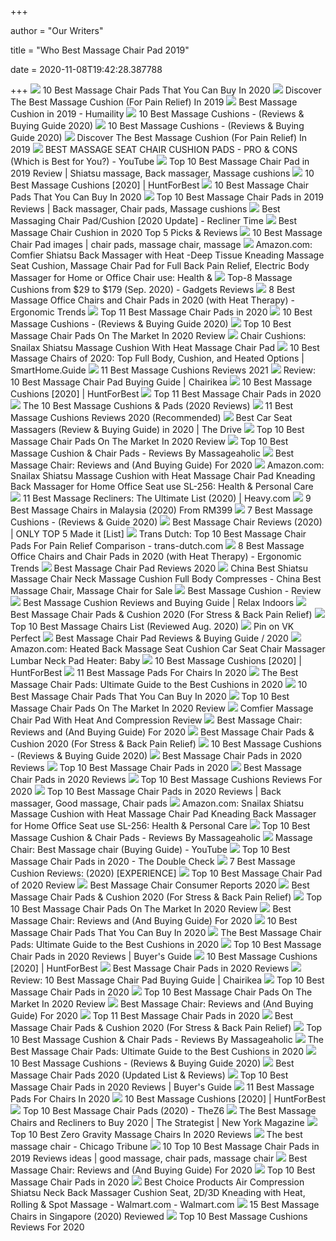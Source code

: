+++
        
author = "Our Writers"
        
title = "Who Best Massage Chair Pad 2019"
        
date = 2020-11-08T19:42:28.387788
        
+++
[ ![](https://cdn2.stylecraze.com/wp-content/uploads/2019/07/10-Best-Massage-Chair-Pads-To-Buy-In-2019.jpg)](https://cdn2.stylecraze.com/wp-content/uploads/2019/07/10-Best-Massage-Chair-Pads-To-Buy-In-2019.jpg) 10 Best Massage Chair Pads That You Can Buy In 2020
[ ![](https://www.thegoodbody.com/wp-content/uploads/2019/01/Comfier-Shiatsu-Neck-Back-Massager.jpg)](https://www.thegoodbody.com/wp-content/uploads/2019/01/Comfier-Shiatsu-Neck-Back-Massager.jpg) Discover The Best Massage Cushion (For Pain Relief) In 2019
[ ![](http://humaility.com/wp-content/uploads/2014/11/best-massage-chair-pad.jpg)](http://humaility.com/wp-content/uploads/2014/11/best-massage-chair-pad.jpg) Best Massage Cushion in 2019 - Humaility
[ ![](https://www.massagexpert.net/wp-content/uploads/2017/11/massagecushions.jpg)](https://www.massagexpert.net/wp-content/uploads/2017/11/massagecushions.jpg) 10 Best Massage Cushions - (Reviews & Buying Guide 2020)
[ ![](https://www.massagexpert.net/wp-content/uploads/2019/03/Make-Lemonade-Shiatsu-Vibration-Rolling-Massaging-Cushion.jpg)](https://www.massagexpert.net/wp-content/uploads/2019/03/Make-Lemonade-Shiatsu-Vibration-Rolling-Massaging-Cushion.jpg) 10 Best Massage Cushions - (Reviews & Buying Guide 2020)
[ ![](https://www.thegoodbody.com/wp-content/uploads/2019/01/The-Best-Massage-Cushion-Reviews-2019.jpg)](https://www.thegoodbody.com/wp-content/uploads/2019/01/The-Best-Massage-Cushion-Reviews-2019.jpg) Discover The Best Massage Cushion (For Pain Relief) In 2019
[ ![](https://i.ytimg.com/vi/M8tX9WyZrDc/maxresdefault.jpg)](https://i.ytimg.com/vi/M8tX9WyZrDc/maxresdefault.jpg) BEST MASSAGE SEAT CHAIR CUSHION PADS - PRO & CONS (Which is Best for You?)  - YouTube
[ ![](https://i.pinimg.com/736x/ac/38/ad/ac38ad9f2268ec0ee7888beaf6418662.jpg)](https://i.pinimg.com/736x/ac/38/ad/ac38ad9f2268ec0ee7888beaf6418662.jpg) Top 10 Best Massage Chair Pad in 2019 Review | Shiatsu massage, Back  massager, Massage cushions
[ ![](https://m.media-amazon.com/images/I/51OfgJZH2lL.jpg)](https://m.media-amazon.com/images/I/51OfgJZH2lL.jpg) 10 Best Massage Cushions [2020] | HuntForBest
[ ![](https://m.media-amazon.com/images/I/41aUNDMu5LL.jpg)](https://m.media-amazon.com/images/I/41aUNDMu5LL.jpg) 10 Best Massage Chair Pads That You Can Buy In 2020
[ ![](https://i.pinimg.com/474x/cd/53/cc/cd53ccaa400424dfd558693c31963003.jpg)](https://i.pinimg.com/474x/cd/53/cc/cd53ccaa400424dfd558693c31963003.jpg) Top 10 Best Massage Chair Pads in 2019 Reviews | Back massager, Chair pads, Massage  cushions
[ ![](https://reclinertime.com/wp-content/uploads/2019/03/Snail-1-of-5_1-520x245.jpg)](https://reclinertime.com/wp-content/uploads/2019/03/Snail-1-of-5_1-520x245.jpg) Best Massaging Chair Pad/Cushion [2020 Update] - Recliner Time
[ ![](https://chairinstitute.com/wp-content/uploads/2017/06/Best-Massage-Chair-Cushion-Homedics-QRM-400H-Front-Chair-Institute.jpg?x46382)](https://chairinstitute.com/wp-content/uploads/2017/06/Best-Massage-Chair-Cushion-Homedics-QRM-400H-Front-Chair-Institute.jpg?x46382) Best Massage Chair Cushion in 2020 Top 5 Picks & Reviews
[ ![](https://i.pinimg.com/236x/82/ab/82/82ab82f5573a4c8e22d5bf4ffb07df2d.jpg)](https://i.pinimg.com/236x/82/ab/82/82ab82f5573a4c8e22d5bf4ffb07df2d.jpg) 10 Best Massage Chair Pad images | chair pads, massage chair, massage
[ ![](https://images-na.ssl-images-amazon.com/images/I/81wWwr3YmXL._AC_SL1500_.jpg)](https://images-na.ssl-images-amazon.com/images/I/81wWwr3YmXL._AC_SL1500_.jpg) Amazon.com: Comfier Shiatsu Back Massager with Heat -Deep Tissue Kneading Massage  Seat Cushion, Massage Chair Pad for Full Back Pain Relief, Electric Body  Massager for Home or Office Chair use: Health &
[ ![](https://gadgets-reviews.com/images/wsscontent/articles/2018/07/best-massage-cushions.jpg)](https://gadgets-reviews.com/images/wsscontent/articles/2018/07/best-massage-cushions.jpg) Top-8 Massage Cushions from $29 to $179 (Sep. 2020) - Gadgets Reviews
[ ![](http://ergonomictrends.com/wp-content/uploads/2019/04/best-heated-massage-office-chairs-pads.jpg)](http://ergonomictrends.com/wp-content/uploads/2019/04/best-heated-massage-office-chairs-pads.jpg) 8 Best Massage Office Chairs and Chair Pads in 2020 (with Heat Therapy) -  Ergonomic Trends
[ ![](https://images-na.ssl-images-amazon.com/images/I/61NJZGS0LKL._SL500_.jpg)](https://images-na.ssl-images-amazon.com/images/I/61NJZGS0LKL._SL500_.jpg) Top 11 Best Massage Chair Pads in 2020
[ ![](https://www.massagexpert.net/wp-content/uploads/2019/03/IDODO-Shiatsu-Back-Massager.jpg)](https://www.massagexpert.net/wp-content/uploads/2019/03/IDODO-Shiatsu-Back-Massager.jpg) 10 Best Massage Cushions - (Reviews & Buying Guide 2020)
[ ![](https://the10pro.com/wp-content/uploads/2019/12/9.-S-Shaped-Shiatsu-Massage-Seat-Cushion.jpg)](https://the10pro.com/wp-content/uploads/2019/12/9.-S-Shaped-Shiatsu-Massage-Seat-Cushion.jpg) Top 10 Best Massage Chair Pads On The Market In 2020 Review
[ ![](https://www.isbanned.com/bestlist/wp-content/uploads/2019/07/HoMedics-Air-Compression-Shiatsu-Massage-Cushion-with-Heat-MCS-775H-Melts-Away-Muscle-Tension-e1562919363294.jpg)](https://www.isbanned.com/bestlist/wp-content/uploads/2019/07/HoMedics-Air-Compression-Shiatsu-Massage-Cushion-with-Heat-MCS-775H-Melts-Away-Muscle-Tension-e1562919363294.jpg) Chair Cushions: Snailax Shiatsu Massage Cushion With Heat Massage Chair Pad
[ ![](https://www.smarthome.guide/wp-content/uploads/2016/01/Best-Massage-Chair-Reviews.jpg)](https://www.smarthome.guide/wp-content/uploads/2016/01/Best-Massage-Chair-Reviews.jpg) 10 Best Massage Chairs of 2020: Top Full Body, Cushion, and Heated Options  | SmartHome.Guide
[ ![](https://bestmassagechair.us/wp-content/uploads/2019/12/best-massage-cushions.jpg)](https://bestmassagechair.us/wp-content/uploads/2019/12/best-massage-cushions.jpg) 11 Best Massage Cushions Reviews 2021
[ ![](https://chairikea.com/wp-content/imgs/2019/03/Best-Massage-Chair-Pad-1.png)](https://chairikea.com/wp-content/imgs/2019/03/Best-Massage-Chair-Pad-1.png) Review: 10 Best Massage Chair Pad Buying Guide | Chairikea
[ ![](https://images-na.ssl-images-amazon.com/images/I/51GznaQoJaL.jpg)](https://images-na.ssl-images-amazon.com/images/I/51GznaQoJaL.jpg) 10 Best Massage Cushions [2020] | HuntForBest
[ ![](https://images-na.ssl-images-amazon.com/images/I/61CzUeyDYmL._SL600_.jpg)](https://images-na.ssl-images-amazon.com/images/I/61CzUeyDYmL._SL600_.jpg) Top 11 Best Massage Chair Pads in 2020
[ ![](https://cdn-ajoji.nitrocdn.com/GywzqtbFqltRwHQVORkqBwyYqFXugmmK/assets/static/source/wp-content/uploads/06f0309e80440272685aedfdcdee71a6.hion-with-Soothing-Heat-2-Back-Massage-Styles-4-Massage-Nodes-3-Massage-Zones-Spot-Massage-Seat-Vibration-Programmed-Controller-and-Integrated-Chair-Straps.jpg)](https://cdn-ajoji.nitrocdn.com/GywzqtbFqltRwHQVORkqBwyYqFXugmmK/assets/static/source/wp-content/uploads/06f0309e80440272685aedfdcdee71a6.hion-with-Soothing-Heat-2-Back-Massage-Styles-4-Massage-Nodes-3-Massage-Zones-Spot-Massage-Seat-Vibration-Programmed-Controller-and-Integrated-Chair-Straps.jpg) The 10 Best Massage Cushions & Pads (2020 Reviews)
[ ![](https://www.painreliefnetwork.org/wp-content/uploads/2019/05/Best-Massage-Cushions.jpg)](https://www.painreliefnetwork.org/wp-content/uploads/2019/05/Best-Massage-Cushions.jpg) 11 Best Massage Cushions Reviews 2020 (Recommended)
[ ![](https://images-na.ssl-images-amazon.com/images/I/81BtjRa1ruL._AC_SL1500_.jpg)](https://images-na.ssl-images-amazon.com/images/I/81BtjRa1ruL._AC_SL1500_.jpg) Best Car Seat Massagers (Review & Buying Guide) in 2020 | The Drive
[ ![](https://the10pro.com/wp-content/uploads/2019/12/8.-Shiatsu-Neck-Back-Massage-Chair-Pad.jpg)](https://the10pro.com/wp-content/uploads/2019/12/8.-Shiatsu-Neck-Back-Massage-Chair-Pad.jpg) Top 10 Best Massage Chair Pads On The Market In 2020 Review
[ ![](https://www.massageaholic.com/wp-content/uploads/2019/06/Best-massage-cushion-reviews.jpg)](https://www.massageaholic.com/wp-content/uploads/2019/06/Best-massage-cushion-reviews.jpg) Top 10 Best Massage Cushion & Chair Pads - Reviews By Massageaholic
[ ![](https://www.thegoodbody.com/wp-content/uploads/2020/08/Best-Massage-Chair-Reviews-and-Buying-Guide-2020.jpg)](https://www.thegoodbody.com/wp-content/uploads/2020/08/Best-Massage-Chair-Reviews-and-Buying-Guide-2020.jpg) Best Massage Chair: Reviews and (And Buying Guide) For 2020
[ ![](https://m.media-amazon.com/images/I/81TYssjg7WL._AC_SS350_.jpg)](https://m.media-amazon.com/images/I/81TYssjg7WL._AC_SS350_.jpg) Amazon.com: Snailax Shiatsu Massage Cushion with Heat Massage Chair Pad  Kneading Back Massager for Home Office Seat use SL-256: Health & Personal  Care
[ ![](https://heavy.com/wp-content/uploads/2019/08/best-massage-recliners.jpg?quality=65&strip=all)](https://heavy.com/wp-content/uploads/2019/08/best-massage-recliners.jpg?quality=65&strip=all) 11 Best Massage Recliners: The Ultimate List (2020) | Heavy.com
[ ![](https://findgoodbuy.com/wp-content/uploads/2019/11/Best-Massage-Chair-Malaysia.jpg)](https://findgoodbuy.com/wp-content/uploads/2019/11/Best-Massage-Chair-Malaysia.jpg) 9 Best Massage Chairs in Malaysia (2020) From RM399
[ ![](https://www.themassagemag.com/wp-content/uploads/2019/10/Best-Massage-Cushion.jpg)](https://www.themassagemag.com/wp-content/uploads/2019/10/Best-Massage-Cushion.jpg) 7 Best Massage Cushions - (Reviews & Guide 2020)
[ ![](https://www.wellnesswires.com/wp-content/uploads/2018/08/5-Top-Brands.png)](https://www.wellnesswires.com/wp-content/uploads/2018/08/5-Top-Brands.png) Best Massage Chair Reviews (2020) | ONLY TOP 5 Made it [List]
[ ![](http://trans-dutch.com/wp-content/uploads/2019/02/Massage-Chair-Pads-for-Pain-Relief.jpg)](http://trans-dutch.com/wp-content/uploads/2019/02/Massage-Chair-Pads-for-Pain-Relief.jpg) Trans Dutch: Top 10 Best Massage Chair Pads For Pain Relief Comparison -  trans-dutch.com
[ ![](http://ergonomictrends.com/wp-content/uploads/2020/07/Belmint-Shiatsu-Folding-Chair-Review.jpg)](http://ergonomictrends.com/wp-content/uploads/2020/07/Belmint-Shiatsu-Folding-Chair-Review.jpg) 8 Best Massage Office Chairs and Chair Pads in 2020 (with Heat Therapy) -  Ergonomic Trends
[ ![](https://www.reviewsstore.com/wp-content/uploads/2019/02/best-massage-chair-pad.jpg)](https://www.reviewsstore.com/wp-content/uploads/2019/02/best-massage-chair-pad.jpg) Best Massage Chair Pad Reviews 2020
[ ![](https://image.made-in-china.com/202f0j00kPNRKHvsZaor/Best-Shiatsu-Massage-Chair-Neck-Massage-Cushion-Full-Body-Compresses.jpg)](https://image.made-in-china.com/202f0j00kPNRKHvsZaor/Best-Shiatsu-Massage-Chair-Neck-Massage-Cushion-Full-Body-Compresses.jpg) China Best Shiatsu Massage Chair Neck Massage Cushion Full Body Compresses  - China Best Massage Chair, Massage Chair for Sale
[ ![](https://mtrep.org/wp-content/uploads/2019/05/Best-Massage-Cushion.jpg)](https://mtrep.org/wp-content/uploads/2019/05/Best-Massage-Cushion.jpg) Best Massage Cushion - Review
[ ![](https://www.relaxindoors.com/wp-content/uploads/2019/10/Make-Lemonade-Shiatsu-Vibration-And-Rolling-Massage-best-massage-cushion-reviews-Relaxindoors.jpg?x36602)](https://www.relaxindoors.com/wp-content/uploads/2019/10/Make-Lemonade-Shiatsu-Vibration-And-Rolling-Massage-best-massage-cushion-reviews-Relaxindoors.jpg?x36602) Best Massage Cushion Reviews and Buying Guide | Relax Indoors
[ ![](https://www.isbanned.com/bestlist/wp-content/uploads/2019/07/Body-Benefits-by-Conair-Heated-Massaging-Seat-Cushion-e1562918882750.jpg)](https://www.isbanned.com/bestlist/wp-content/uploads/2019/07/Body-Benefits-by-Conair-Heated-Massaging-Seat-Cushion-e1562918882750.jpg) Best Massage Chair Pads & Cushion 2020 (For Stress & Back Pain Relief)
[ ![](https://www.outletsbaratos.com/wp-content/uploads/2018/11/best-massage-chairs.png)](https://www.outletsbaratos.com/wp-content/uploads/2018/11/best-massage-chairs.png) Top 10 Best Massage Chairs List (Reviewed Aug. 2020)
[ ![](https://i.pinimg.com/originals/34/f7/9b/34f79b9a1c151d12591cadc27d9c153e.png)](https://i.pinimg.com/originals/34/f7/9b/34f79b9a1c151d12591cadc27d9c153e.png) Pin on VK Perfect
[ ![](https://massagepros.org/wp-content/uploads/2019/11/Viktor-Jurgen-6-Motor-Vibration-Massage-Seat-Cushion-with-Heat.jpg)](https://massagepros.org/wp-content/uploads/2019/11/Viktor-Jurgen-6-Motor-Vibration-Massage-Seat-Cushion-with-Heat.jpg) Best Massage Chair Pad Reviews & Buying Guide / 2020
[ ![](https://images-na.ssl-images-amazon.com/images/I/41zq7oHYnrL.jpg)](https://images-na.ssl-images-amazon.com/images/I/41zq7oHYnrL.jpg) Amazon.com: Heated Back Massage Seat Cushion Car Seat Chair Massager Lumbar  Neck Pad Heater: Baby
[ ![](https://huntforbest.com/wp-content/uploads/2018/11/10-Best-Massage-Cushions-2019-1200x675.jpg)](https://huntforbest.com/wp-content/uploads/2018/11/10-Best-Massage-Cushions-2019-1200x675.jpg) 10 Best Massage Cushions [2020] | HuntForBest
[ ![](https://cdn2.momjunction.com/wp-content/uploads/2020/06/Best-Massage-Pads-For-Chairs1.jpg)](https://cdn2.momjunction.com/wp-content/uploads/2020/06/Best-Massage-Pads-For-Chairs1.jpg) 11 Best Massage Pads For Chairs In 2020
[ ![](https://www.expertmassager.com/wp-content/uploads/2020/06/FIVE-STAR-FS8812-10-MOTOR-MASSAGE-SEAT-CUSHION.jpg)](https://www.expertmassager.com/wp-content/uploads/2020/06/FIVE-STAR-FS8812-10-MOTOR-MASSAGE-SEAT-CUSHION.jpg) The Best Massage Chair Pads: Ultimate Guide to the Best Cushions in 2020
[ ![](https://m.media-amazon.com/images/I/41Zykrb3sPL.jpg)](https://m.media-amazon.com/images/I/41Zykrb3sPL.jpg) 10 Best Massage Chair Pads That You Can Buy In 2020
[ ![](https://the10pro.com/wp-content/uploads/2019/12/10.-Car-Seat-Back-Massage-Cushion-With-Heat.jpg)](https://the10pro.com/wp-content/uploads/2019/12/10.-Car-Seat-Back-Massage-Cushion-With-Heat.jpg) Top 10 Best Massage Chair Pads On The Market In 2020 Review
[ ![](https://www.massageaholic.com/wp-content/uploads/2019/08/Comfier-Shiatsu-Neck-Back-massage-cushion-review.jpg)](https://www.massageaholic.com/wp-content/uploads/2019/08/Comfier-Shiatsu-Neck-Back-massage-cushion-review.jpg) Comfier Massage Chair Pad With Heat And Compression Review
[ ![](https://www.thegoodbody.com/wp-content/uploads/2019/10/The-Good-Body-Best-Massage-Chair-03-2019-pin-it.jpg)](https://www.thegoodbody.com/wp-content/uploads/2019/10/The-Good-Body-Best-Massage-Chair-03-2019-pin-it.jpg) Best Massage Chair: Reviews and (And Buying Guide) For 2020
[ ![](https://www.isbanned.com/bestlist/wp-content/uploads/2019/07/FIVE-S-FS8812-10-Motor-Vibration-Neck-Shoulder-Back-Thigh-Massage-Seat-Cushion-Massager-with-Heat-e1562919028285.jpg)](https://www.isbanned.com/bestlist/wp-content/uploads/2019/07/FIVE-S-FS8812-10-Motor-Vibration-Neck-Shoulder-Back-Thigh-Massage-Seat-Cushion-Massager-with-Heat-e1562919028285.jpg) Best Massage Chair Pads & Cushion 2020 (For Stress & Back Pain Relief)
[ ![](https://www.massagexpert.net/wp-content/uploads/2019/03/Tenker-Back-and-Neck-Massaging-Cushion.jpg)](https://www.massagexpert.net/wp-content/uploads/2019/03/Tenker-Back-and-Neck-Massaging-Cushion.jpg) 10 Best Massage Cushions - (Reviews & Buying Guide 2020)
[ ![](https://stevie-wonder.com/wp-content/uploads/2018/06/IDODO-Shiatsu-Full-Back-Massage-Seat-Cushion-Massager-Pad.jpg)](https://stevie-wonder.com/wp-content/uploads/2018/06/IDODO-Shiatsu-Full-Back-Massage-Seat-Cushion-Massager-Pad.jpg) Best Massage Chair Pads in 2020 Reviews
[ ![](https://370734-1158797-raikfcquaxqncofqfm.stackpathdns.com/wp-content/uploads/2018/01/FIVE-e1515306748433.jpg)](https://370734-1158797-raikfcquaxqncofqfm.stackpathdns.com/wp-content/uploads/2018/01/FIVE-e1515306748433.jpg) Top 10 Best Massage Chair Pads in 2020
[ ![](https://stevie-wonder.com/wp-content/uploads/2018/06/Snailax-Cordless-Shiatsu-Back-Massager-.jpg)](https://stevie-wonder.com/wp-content/uploads/2018/06/Snailax-Cordless-Shiatsu-Back-Massager-.jpg) Best Massage Chair Pads in 2020 Reviews
[ ![](https://ztoplist.com/wp-content/uploads/2019/07/B07FZTFRJL.jpg)](https://ztoplist.com/wp-content/uploads/2019/07/B07FZTFRJL.jpg) Top 10 Best Massage Cushions Reviews For 2020
[ ![](https://i.pinimg.com/474x/11/db/d6/11dbd61067e48e436785e8e7c5e04442.jpg)](https://i.pinimg.com/474x/11/db/d6/11dbd61067e48e436785e8e7c5e04442.jpg) Top 10 Best Massage Chair Pads in 2020 Reviews | Back massager, Good massage,  Chair pads
[ ![](https://m.media-amazon.com/images/S/aplus-seller-content-images-us-east-1/ATVPDKIKX0DER/A30CIS6PHMZVK0/19ddd4de-133d-4fd7-bc6e-7a889df51c32._CR0,0,970,600_PT0_SX970__.jpg)](https://m.media-amazon.com/images/S/aplus-seller-content-images-us-east-1/ATVPDKIKX0DER/A30CIS6PHMZVK0/19ddd4de-133d-4fd7-bc6e-7a889df51c32._CR0,0,970,600_PT0_SX970__.jpg) Amazon.com: Snailax Shiatsu Massage Cushion with Heat Massage Chair Pad  Kneading Back Massager for Home Office Seat use SL-256: Health & Personal  Care
[ ![](https://www.massageaholic.com/wp-content/uploads/2019/06/Relief-Expert-Vibrating-Massage-Chair-Pad.jpg)](https://www.massageaholic.com/wp-content/uploads/2019/06/Relief-Expert-Vibrating-Massage-Chair-Pad.jpg) Top 10 Best Massage Cushion & Chair Pads - Reviews By Massageaholic
[ ![](https://i.ytimg.com/vi/WJiDRz6auJ0/maxresdefault.jpg)](https://i.ytimg.com/vi/WJiDRz6auJ0/maxresdefault.jpg) Massage Chair: Best Massage chair (Buying Guide) - YouTube
[ ![](https://thedoublecheck.co/wp-content/uploads/2020/03/91TTE7EqObL._AC_SL1500_.jpg)](https://thedoublecheck.co/wp-content/uploads/2020/03/91TTE7EqObL._AC_SL1500_.jpg) Top 10 Best Massage Chair Pads in 2020 - The Double Check
[ ![](https://www.wellnessgeeky.com/wp-content/uploads/2017/08/massage-chair-cushion.png)](https://www.wellnessgeeky.com/wp-content/uploads/2017/08/massage-chair-cushion.png) 7 Best Massage Cushion Reviews: (2020) [EXPERIENCE]
[ ![](https://primetoplist.com/wp-content/uploads/2020/03/best-massage-chair-pad.jpg)](https://primetoplist.com/wp-content/uploads/2020/03/best-massage-chair-pad.jpg) Top 10 Best Massage Chair Pad of 2020 Review
[ ![](https://relaxish.com/wp-content/uploads/2017/05/Best-Massage-Chair.jpg)](https://relaxish.com/wp-content/uploads/2017/05/Best-Massage-Chair.jpg) Best Massage Chair Consumer Reports 2020
[ ![](https://www.isbanned.com/bestlist/wp-content/uploads/2019/07/Relaxzen-6-Motor-Massage-Seat-Cushion-with-Heat-e1562919273755.jpg)](https://www.isbanned.com/bestlist/wp-content/uploads/2019/07/Relaxzen-6-Motor-Massage-Seat-Cushion-with-Heat-e1562919273755.jpg) Best Massage Chair Pads & Cushion 2020 (For Stress & Back Pain Relief)
[ ![](https://the10pro.com/wp-content/uploads/2019/12/7.-Shiatsu-Massage-Chair-Pad-With-Heat.jpg)](https://the10pro.com/wp-content/uploads/2019/12/7.-Shiatsu-Massage-Chair-Pad-With-Heat.jpg) Top 10 Best Massage Chair Pads On The Market In 2020 Review
[ ![](https://www.thegoodbody.com/wp-content/uploads/2020/08/osaki-os-4d-escape-massage-chair.jpg)](https://www.thegoodbody.com/wp-content/uploads/2020/08/osaki-os-4d-escape-massage-chair.jpg) Best Massage Chair: Reviews and (And Buying Guide) For 2020
[ ![](https://m.media-amazon.com/images/I/412FgaVcwJL.jpg)](https://m.media-amazon.com/images/I/412FgaVcwJL.jpg) 10 Best Massage Chair Pads That You Can Buy In 2020
[ ![](https://www.expertmassager.com/wp-content/uploads/2020/06/GIDEON-POWERFUL-VIBRATING-MASSAGER-SEAT-CUSHION.jpg)](https://www.expertmassager.com/wp-content/uploads/2020/06/GIDEON-POWERFUL-VIBRATING-MASSAGER-SEAT-CUSHION.jpg) The Best Massage Chair Pads: Ultimate Guide to the Best Cushions in 2020
[ ![](https://www.ctopreviews.com/wp-content/uploads/2018/11/6.-Bruntmor-Massage-chair-pad-300x300.jpg)](https://www.ctopreviews.com/wp-content/uploads/2018/11/6.-Bruntmor-Massage-chair-pad-300x300.jpg) Top 10 Best Massage Chair Pads in 2020 Reviews | Buyer's Guide
[ ![](https://m.media-amazon.com/images/I/41+pZLmtlbL.jpg)](https://m.media-amazon.com/images/I/41+pZLmtlbL.jpg) 10 Best Massage Cushions [2020] | HuntForBest
[ ![](https://stevie-wonder.com/wp-content/uploads/2018/06/Snailax-Finger-Pressure-Massage-Seat-Cushion.jpg)](https://stevie-wonder.com/wp-content/uploads/2018/06/Snailax-Finger-Pressure-Massage-Seat-Cushion.jpg) Best Massage Chair Pads in 2020 Reviews
[ ![](https://i1.wp.com/chairikea.com/wp-content/imgs/2020/02/Zyllion-Shiatsu-Neck-and-Back-Massager-Cushion.jpeg?resize=1024%2C683&ssl=1)](https://i1.wp.com/chairikea.com/wp-content/imgs/2020/02/Zyllion-Shiatsu-Neck-and-Back-Massager-Cushion.jpeg?resize=1024%2C683&ssl=1) Review: 10 Best Massage Chair Pad Buying Guide | Chairikea
[ ![](https://370734-1158797-raikfcquaxqncofqfm.stackpathdns.com/wp-content/uploads/2018/01/Seat-Cushion-e1515306227376.jpg)](https://370734-1158797-raikfcquaxqncofqfm.stackpathdns.com/wp-content/uploads/2018/01/Seat-Cushion-e1515306227376.jpg) Top 10 Best Massage Chair Pads in 2020
[ ![](https://the10pro.com/wp-content/uploads/2019/12/6.-Back-Neck-Massage-Shiatsu-Chair.jpg)](https://the10pro.com/wp-content/uploads/2019/12/6.-Back-Neck-Massage-Shiatsu-Chair.jpg) Top 10 Best Massage Chair Pads On The Market In 2020 Review
[ ![](https://www.thegoodbody.com/wp-content/uploads/2020/08/medical-breakthrough-4-v2-recliner-massage-chair.jpg)](https://www.thegoodbody.com/wp-content/uploads/2020/08/medical-breakthrough-4-v2-recliner-massage-chair.jpg) Best Massage Chair: Reviews and (And Buying Guide) For 2020
[ ![](https://images-na.ssl-images-amazon.com/images/I/81OBcyN3C4L._SL500_.jpg)](https://images-na.ssl-images-amazon.com/images/I/81OBcyN3C4L._SL500_.jpg) Top 11 Best Massage Chair Pads in 2020
[ ![](https://www.isbanned.com/bestlist/wp-content/uploads/2019/07/Prospera-Kneading-Massage-Cushion-3D-rotating-nodes-e1562919201338.jpg)](https://www.isbanned.com/bestlist/wp-content/uploads/2019/07/Prospera-Kneading-Massage-Cushion-3D-rotating-nodes-e1562919201338.jpg) Best Massage Chair Pads & Cushion 2020 (For Stress & Back Pain Relief)
[ ![](https://www.massageaholic.com/wp-content/uploads/2019/06/Zyllion-Shiatsu-Neck-Back-Massage-Cushion.jpg)](https://www.massageaholic.com/wp-content/uploads/2019/06/Zyllion-Shiatsu-Neck-Back-Massage-Cushion.jpg) Top 10 Best Massage Cushion & Chair Pads - Reviews By Massageaholic
[ ![](https://www.expertmassager.com/wp-content/uploads/2020/06/HOMEDICS-MCS-775H-AIR-COMPRESSION-SHIATSU-CUSHION.jpg)](https://www.expertmassager.com/wp-content/uploads/2020/06/HOMEDICS-MCS-775H-AIR-COMPRESSION-SHIATSU-CUSHION.jpg) The Best Massage Chair Pads: Ultimate Guide to the Best Cushions in 2020
[ ![](https://www.massagexpert.net/wp-content/uploads/2019/03/Gideon-Luxury-Six-Program-Customizable-Massaging-Cushion.jpg)](https://www.massagexpert.net/wp-content/uploads/2019/03/Gideon-Luxury-Six-Program-Customizable-Massaging-Cushion.jpg) 10 Best Massage Cushions - (Reviews & Buying Guide 2020)
[ ![](https://massageers.com/wp-content/uploads/2020/04/Untitled-design-10.png)](https://massageers.com/wp-content/uploads/2020/04/Untitled-design-10.png) Best Massage Chair Pads 2020 (Updated List & Reviews)
[ ![](https://www.ctopreviews.com/wp-content/uploads/2018/11/1.-Ameiseye-Massage-chair-pad-300x300.jpg)](https://www.ctopreviews.com/wp-content/uploads/2018/11/1.-Ameiseye-Massage-chair-pad-300x300.jpg) Top 10 Best Massage Chair Pads in 2020 Reviews | Buyer's Guide
[ ![](https://cdn2.momjunction.com/wp-content/uploads/2020/06/Homedics-Shiatsu-XL-Massage-Cushion.jpg)](https://cdn2.momjunction.com/wp-content/uploads/2020/06/Homedics-Shiatsu-XL-Massage-Cushion.jpg) 11 Best Massage Pads For Chairs In 2020
[ ![](https://m.media-amazon.com/images/I/41Rz3YASUUL.jpg)](https://m.media-amazon.com/images/I/41Rz3YASUUL.jpg) 10 Best Massage Cushions [2020] | HuntForBest
[ ![](https://thez6.com/wp-content/uploads/2020/02/71n6QKvtLmL._SX522_-300x300.jpg)](https://thez6.com/wp-content/uploads/2020/02/71n6QKvtLmL._SX522_-300x300.jpg) Top 10 Best Massage Chair Pads (2020) - TheZ6
[ ![](https://pyxis.nymag.com/v1/imgs/11d/826/f65829e6b50cad884cee20ed1a9bb1e65b-kahuna-massage-chair.2x.rsquare.w600.jpg)](https://pyxis.nymag.com/v1/imgs/11d/826/f65829e6b50cad884cee20ed1a9bb1e65b-kahuna-massage-chair.2x.rsquare.w600.jpg) The Best Massage Chairs and Recliners to Buy 2020 | The Strategist | New  York Magazine
[ ![](https://themarany.com/wp-content/uploads/2019/12/10-Osaki-OS4000TA-Model-OS-4000T-Zero-Gravity-Massage-Chair-Black-Computer-Body-348x240.jpg)](https://themarany.com/wp-content/uploads/2019/12/10-Osaki-OS4000TA-Model-OS-4000T-Zero-Gravity-Massage-Chair-Black-Computer-Body-348x240.jpg) Top 10 Best Zero Gravity Massage Chairs In 2020 Reviews
[ ![](https://www.chicagotribune.com/resizer/Kib7WL4GjKCeyQ4yJpSHpbLT590=/1200x0/top/arc-anglerfish-arc2-prod-tronc.s3.amazonaws.com/public/ESYWT75NI5D5JO5GHHYQAUKUXY.jpg)](https://www.chicagotribune.com/resizer/Kib7WL4GjKCeyQ4yJpSHpbLT590=/1200x0/top/arc-anglerfish-arc2-prod-tronc.s3.amazonaws.com/public/ESYWT75NI5D5JO5GHHYQAUKUXY.jpg) The best massage chair - Chicago Tribune
[ ![](https://i.pinimg.com/236x/ec/3b/fd/ec3bfd03fae2812e3cc41ba9be726a95.jpg)](https://i.pinimg.com/236x/ec/3b/fd/ec3bfd03fae2812e3cc41ba9be726a95.jpg) 10 Top 10 Best Massage Chair Pads in 2019 Reviews ideas | good massage, chair  pads, massage chair
[ ![](https://www.thegoodbody.com/wp-content/uploads/2020/08/real-relax-massage-chair.jpg)](https://www.thegoodbody.com/wp-content/uploads/2020/08/real-relax-massage-chair.jpg) Best Massage Chair: Reviews and (And Buying Guide) For 2020
[ ![](https://370734-1158797-raikfcquaxqncofqfm.stackpathdns.com/wp-content/uploads/2018/01/Dr-Scholls-e1515306291455.jpg)](https://370734-1158797-raikfcquaxqncofqfm.stackpathdns.com/wp-content/uploads/2018/01/Dr-Scholls-e1515306291455.jpg) Top 10 Best Massage Chair Pads in 2020
[ ![](https://i5.walmartimages.com/asr/50b1f817-ba4f-485c-8f67-8d25ceb19eca.7791cf360573b9448881233ebe366fad.jpeg)](https://i5.walmartimages.com/asr/50b1f817-ba4f-485c-8f67-8d25ceb19eca.7791cf360573b9448881233ebe366fad.jpeg) Best Choice Products Air Compression Shiatsu Neck Back Massager Cushion Seat,  2D/3D Kneading with Heat, Rolling & Spot Massage - Walmart.com - Walmart.com
[ ![](https://www.drumitloud.com/wp-content/uploads/2019/09/Best-Massage-Chair-Singapore.jpg)](https://www.drumitloud.com/wp-content/uploads/2019/09/Best-Massage-Chair-Singapore.jpg) 15 Best Massage Chairs in Singapore (2020) Reviewed
[ ![](https://ztoplist.com/wp-content/uploads/2019/07/B07DP9QT64.jpg)](https://ztoplist.com/wp-content/uploads/2019/07/B07DP9QT64.jpg) Top 10 Best Massage Cushions Reviews For 2020

